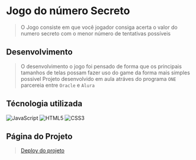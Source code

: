 # Jogo do número Secreto

> O Jogo consiste em que você jogador consiga acerta o valor do numero secreto com o menor número de tentativas possíveis

## Desenvolvimento
> O desenvolvimento o jogo foi pensado de forma que os principais tamanhos de telas possam fazer uso do game da forma mais simples possivel
> Projeto desenvolvido em aula atráves do programa `ONE` parcereia entre `Oracle` e `Alura`

## Técnologia utilizada
![JavaScript](https://img.shields.io/badge/javascript-%23323330.svg?style=for-the-badge&logo=javascript&logoColor=%23F7DF1E) ![HTML5](https://img.shields.io/badge/html5-%23E34F26.svg?style=for-the-badge&logo=html5&logoColor=white) ![CSS3](https://img.shields.io/badge/css3-%231572B6.svg?style=for-the-badge&logo=css3&logoColor=white)

## Página do Projeto
> [Deploy do projeto](https://numero-secreto-mayj.vercel.app/)
